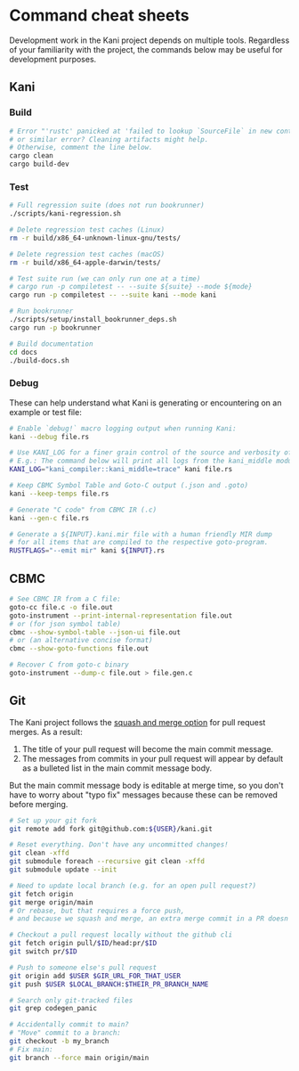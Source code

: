 # Command cheat sheets

Development work in the Kani project depends on multiple tools. Regardless of
your familiarity with the project, the commands below may be useful for
development purposes.

## Kani

### Build

```bash
# Error "'rustc' panicked at 'failed to lookup `SourceFile` in new context'"
# or similar error? Cleaning artifacts might help.
# Otherwise, comment the line below.
cargo clean
cargo build-dev
```

### Test

```bash
# Full regression suite (does not run bookrunner)
./scripts/kani-regression.sh
```

```bash
# Delete regression test caches (Linux)
rm -r build/x86_64-unknown-linux-gnu/tests/
```

```bash
# Delete regression test caches (macOS)
rm -r build/x86_64-apple-darwin/tests/
```

```bash
# Test suite run (we can only run one at a time)
# cargo run -p compiletest -- --suite ${suite} --mode ${mode}
cargo run -p compiletest -- --suite kani --mode kani
```

```bash
# Run bookrunner
./scripts/setup/install_bookrunner_deps.sh
cargo run -p bookrunner
```

```bash
# Build documentation
cd docs
./build-docs.sh
```

### Debug

These can help understand what Kani is generating or encountering on an example or test file:

```bash
# Enable `debug!` macro logging output when running Kani:
kani --debug file.rs
```

```bash
# Use KANI_LOG for a finer grain control of the source and verbosity of logs.
# E.g.: The command below will print all logs from the kani_middle module.
KANI_LOG="kani_compiler::kani_middle=trace" kani file.rs
```

```bash
# Keep CBMC Symbol Table and Goto-C output (.json and .goto)
kani --keep-temps file.rs
```
```bash
# Generate "C code" from CBMC IR (.c)
kani --gen-c file.rs
```

```bash
# Generate a ${INPUT}.kani.mir file with a human friendly MIR dump
# for all items that are compiled to the respective goto-program.
RUSTFLAGS="--emit mir" kani ${INPUT}.rs
```

## CBMC

```bash
# See CBMC IR from a C file:
goto-cc file.c -o file.out
goto-instrument --print-internal-representation file.out
# or (for json symbol table)
cbmc --show-symbol-table --json-ui file.out
# or (an alternative concise format)
cbmc --show-goto-functions file.out
```
```bash
# Recover C from goto-c binary
goto-instrument --dump-c file.out > file.gen.c
```

## Git

The Kani project follows the [squash and merge option](https://docs.github.com/en/pull-requests/collaborating-with-pull-requests/incorporating-changes-from-a-pull-request/about-pull-request-merges#squash-and-merge-your-pull-request-commits) for pull request merges.
As a result:
 1. The title of your pull request will become the main commit message.
 2. The messages from commits in your pull request will appear by default as a bulleted list in the main commit message body.

But the main commit message body is editable at merge time, so you don't have to worry about "typo fix" messages because these can be removed before merging.

```bash
# Set up your git fork
git remote add fork git@github.com:${USER}/kani.git
```

```bash
# Reset everything. Don't have any uncommitted changes!
git clean -xffd
git submodule foreach --recursive git clean -xffd
git submodule update --init
```

```bash
# Need to update local branch (e.g. for an open pull request?)
git fetch origin
git merge origin/main
# Or rebase, but that requires a force push,
# and because we squash and merge, an extra merge commit in a PR doesn't hurt.
```

```bash
# Checkout a pull request locally without the github cli
git fetch origin pull/$ID/head:pr/$ID
git switch pr/$ID
```

```bash
# Push to someone else's pull request
git origin add $USER $GIR_URL_FOR_THAT_USER
git push $USER $LOCAL_BRANCH:$THEIR_PR_BRANCH_NAME
```

```bash
# Search only git-tracked files
git grep codegen_panic
```

```bash
# Accidentally commit to main?
# "Move" commit to a branch:
git checkout -b my_branch
# Fix main:
git branch --force main origin/main
```
